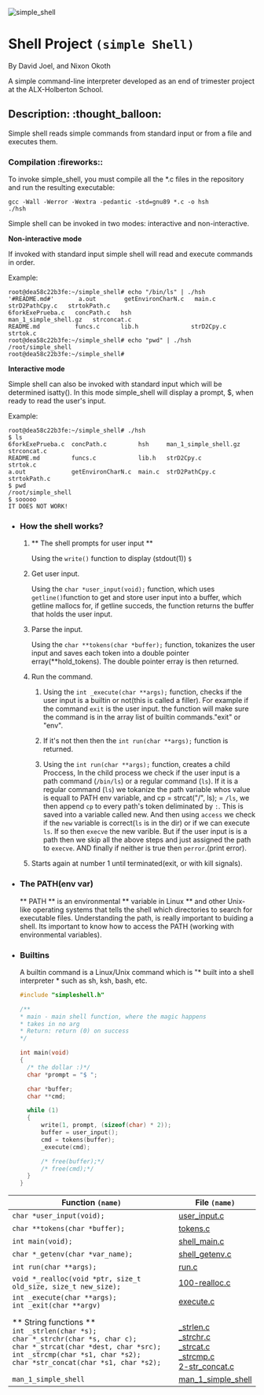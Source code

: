 ![simple_shell](https://i.imgur.com/1qxIw3q.png)

# Shell Project `(simple Shell)`

By David Joel, and Nixon Okoth

A simple command-line interpreter developed as an end of trimester project at the ALX-Holberton School.

<h2>Description: :thought_balloon:</h2>

Simple shell reads simple commands from standard input or from a file and executes them.

<h3>Compilation :fireworks::</h3>

To invoke simple_shell, you must compile all the *.c files in the repository and run the resulting executable:

`gcc -Wall -Werror -Wextra -pedantic -std=gnu89 *.c -o hsh`<br/>
`./hsh`

Simple shell can be invoked in two modes: interactive and non-interactive.<br/>

**Non-interactive mode**

If invoked with standard input simple shell will read and execute commands in order.

Example:

`root@dea58c22b3fe:~/simple_shell# echo "/bin/ls" | ./hsh`<br/>
`'#README.md#'       a.out        getEnvironCharN.c   main.c                  strD2PathCpy.c   strtokPath.c`<br/>
`6forkExePrueba.c   concPath.c   hsh                 man_1_simple_shell.gz   strconcat.c`<br/>
`README.md          funcs.c      lib.h               strD2Cpy.c              strtok.c`<br/>
`root@dea58c22b3fe:~/simple_shell# echo "pwd" | ./hsh`<br/>
`/root/simple_shell`<br/>
`root@dea58c22b3fe:~/simple_shell#`<br/>


**Interactive mode**

Simple shell can also be invoked with standard input which will be determined isatty(). In this mode simple_shell will display a prompt, $, when ready to read the user's input.

Example:

`root@dea58c22b3fe:~/simple_shell# ./hsh`<br/>
`$ ls`<br/>
`6forkExePrueba.c  concPath.c         hsh     man_1_simple_shell.gz  strconcat.c`<br/>
`README.md         funcs.c            lib.h   strD2Cpy.c             strtok.c`<br/>
`a.out             getEnvironCharN.c  main.c  strD2PathCpy.c         strtokPath.c`<br/>
`$ pwd`<br/>
`/root/simple_shell`<br/>
`$ sooooo`<br/>
`IT DOES NOT WORK!`<br/>


- ### How the shell works?

  1. ** The shell prompts for user input **

     Using the `write()` function to display (stdout(1)) `$ `

  2. Get user input.

     Using the `char *user_input(void);` function, which uses `getline()`function to get and store user input into a buffer, which getline mallocs for, if getline succeds, the function returns the buffer that holds the user input. 

  3. Parse the input.

     Using the `char **tokens(char *buffer);` function, tokanizes the user input and saves each token into a double pointer erray(**hold_tokens). The double pointer erray is then returned.

  4. Run the command.

     1. Using the `int _execute(char **args);` function, checks if the user input is a builtin or not(this is called a filler). For example if the command `exit` is the user input. the function will make sure the command is in the array list of builtin commands."exit" or "env".

     2. If it's not then then the `int run(char **args);` function is returned.

     3. Using the `int run(char **args);` function, creates a child Proccess, In the child process we check if the user input is a path command (`/bin/ls`) or a regular command (`ls`). If it is a regular command (`ls`) we tokanize the path variable whos value is equall to PATH env variable, and cp = strcat("/", ls); = `/ls`, we then append `cp` to every path's token deliminated by `:`. This is saved into a variable called new. And then using `access` we check if the `new` variable is correct(`ls` is in the dir) or if we can execute `ls`. If so then `execve` the new varible. But if the user input is is a path then we skip all the above steps and just assigned the path to `execve`. AND finally if neither is true then `perror`.(print error).

  5. Starts again at number 1 until terminated(exit, or with kill signals).

- ### The PATH(env var)

  ** PATH ** is an environmental ** variable in Linux ** and other Unix-like operating systems that tells the shell which directories to search for executable files. Understanding the path, is really important to buiding a shell. Its important to know how to access the PATH (working with environmental variables). 

  

- ### Builtins

  A builtin command is a Linux/Unix command which is "* built into a shell interpreter * such as sh, ksh, bash, etc.

  

  ```c
  #include "simpleshell.h"
  
  /**
  * main - main shell function, where the magic happens
  * takes in no arg
  * Return: return (0) on success
  */
  
  int main(void)
  {
  	/* the dollar :)*/
  	char *prompt = "$ ";
  
  	char *buffer;
  	char **cmd;
  
  	while (1)
  	{
  		write(1, prompt, (sizeof(char) * 2));
  		buffer = user_input();
  		cmd = tokens(buffer);
  		_execute(cmd);
  
  		/* free(buffer);*/
  		/* free(cmd);*/
  	}
  }
  ```

  

  

| Function `(name)`                                            | File `(name)`                                                |
| ------------------------------------------------------------ | ------------------------------------------------------------ |
| `char *user_input(void);`                                    | [user_input.c](https://github.com/DavidJ001/simple_shell/blob/master/user_input.c) |
| `char **tokens(char *buffer);`                               | [tokens.c](https://github.com/DavidJ001/simple_shell/blob/master/tokens.c) |
| `int main(void);`                                            | [shell_main.c](https://github.com/DavidJ001/simple_shell/blob/master/shell_main.c) |
| `char *_getenv(char *var_name);`                             | [shell_getenv.c](https://github.com/DavidJ001/simple_shell/blob/master/shell_getenv.c) |
| `int run(char **args);`                                      | [run.c](https://github.com/DavidJ001/simple_shell/blob/master/run.c) |
| `void *_realloc(void *ptr, size_t old_size, size_t new_size);` | [100-realloc.c](https://github.com/DavidJ001/simple_shell/blob/master/100-realloc.c) |
| `int _execute(char **args);`<br />`int _exit(char **argv)`   | [execute.c](https://github.com/DavidJ001/simple_shell/blob/master/execute.c) |
| ** String functions **<br />`int _strlen(char *s);`<br />`char *_strchr(char *s, char c);`<br />`char *_strcat(char *dest, char *src);`<br />`int _strcmp(char *s1, char *s2);`<br />`char *str_concat(char *s1, char *s2);` | <br />[_strlen.c](https://github.com/DavidJ001/simple_shell/blob/master/_strlen.c)<br />[_strchr.c](https://github.com/DavidJ001/simple_shell/blob/master/_strchr.c)<br />[_strcat.c](https://github.com/DavidJ001/simple_shell/blob/master/_strcat.c)<br />[_strcmp.c](https://github.com/DavidJ001/simple_shell/blob/master/3-strcmp.c)<br />[2-str_concat.c](https://github.com/DavidJ001/simple_shell/blob/master/2-str_concat.c) |
| `man_1_simple_shell`                                         | [man_1_simple_shell](https://github.com/DavidJ001/simple_shell/blob/master/man_1_simple_shell) |



